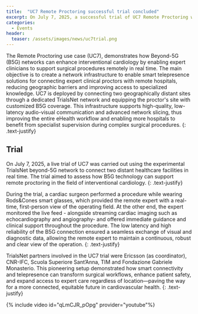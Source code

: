 ```yaml
---
title:  "UC7 Remote Proctoring successful trial concluded"
excerpt: On July 7, 2025, a successful trial of UC7 Remote Proctoring was executed.
categories: 
  - Events
header:
  teaser: /assets/images/news/uc7trial.png
---
```


The Remote Proctoring use case (UC7), demonstrates how Beyond-5G (B5G) networks can enhance interventional cardiology by enabling expert clinicians to support surgical procedures remotely in real time. The main objective is to create a network infrastructure to enable smart telepresence solutions for connecting expert clinical proctors with remote hospitals, reducing geographic barriers and improving access to specialized knowledge. UC7 is deployed by connecting two geographically distant sites through a dedicated TrialsNet network and equipping the proctor's site with customized B5G coverage. This infrastructure supports high-quality, low-latency audio-visual communication and advanced network slicing, thus improving the entire eHealth workflow and enabling more hospitals to benefit from specialist supervision during complex surgical procedures.
{: .text-justify}

## Trial
On July 7, 2025, a live trial of UC7 was carried out using the experimental TrialsNet beyond-5G network to connect two distant healthcare facilities in real time. The trial aimed to assess how B5G technology can support remote proctoring in the field of interventional cardiology.
{: .text-justify}

During the trial, a cardiac surgeon performed a procedure while wearing Rods&Cones smart glasses, which provided the remote expert with a real-time, first-person view of the operating field. At the other end, the expert monitored the live feed - alongside streaming cardiac imaging such as echocardiography and angiography- and offered immediate guidance and clinical support throughout the procedure. The low latency and high reliability of the B5G connection ensured a seamless exchange of visual and diagnostic data, allowing the remote expert to maintain a continuous, robust and clear view of the operation.
{: .text-justify}

TrialsNet partners involved in the UC7 trial were Ericsson (as coordinator), CNR-IFC, Scuola Superiore Sant’Anna, TIM and Fondazione Gabriele Monasterio.  This pioneering setup demonstrated how smart connectivity and telepresence can transform surgical workflows, enhance patient safety, and expand access to expert care regardless of location—paving the way for a more connected, equitable future in cardiovascular health.
{: .text-justify}
 
{% include video id="qLmCJR_pOpg" provider="youtube"%}

